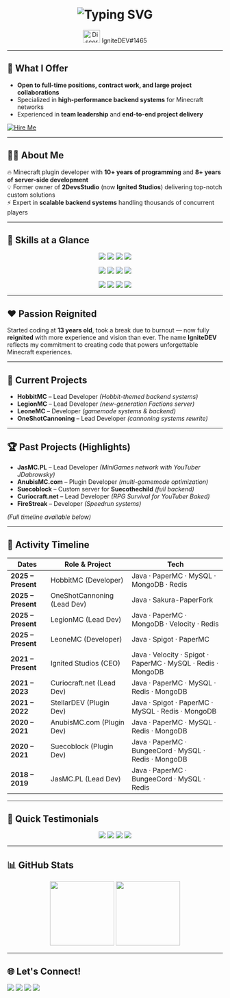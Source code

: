 <!-- Hero Section -->
<h1 align="center">
  <img src="https://readme-typing-svg.demolab.com?font=Fira+Code&weight=500&size=28&pause=1000&color=F78B3D&center=true&vCenter=true&width=850&lines=Hi+%F0%9F%91%8B%2C+I'm+Mateusz+Jasi%C5%84ski;aka+IgniteDEV;Minecraft+Plugin+Architect+%26+Backend+Developer;10%2B+Years+of+Programming+Experience;8%2B+Years+of+Minecraft+Development" alt="Typing SVG" />
</h1>

<p align="center">
  <img src="https://raw.githubusercontent.com/rahuldkjain/github-profile-readme-generator/master/src/images/icons/Social/discord.svg" alt="Discord" height="30" width="40" />
  IgniteDEV#1465
</p>

---

## 🤝 What I Offer
- **Open to full-time positions, contract work, and large project collaborations**  
- Specialized in **high-performance backend systems** for Minecraft networks  
- Experienced in **team leadership** and **end-to-end project delivery**  

[![Hire Me](https://img.shields.io/badge/Email-ignitedevcontact%40gmail.com-red?style=for-the-badge&logo=gmail&logoColor=white)](mailto:ignitedevcontact@gmail.com)

---

## 👨‍💻 About Me  
🔥 Minecraft plugin developer with **10+ years of programming** and **8+ years of server-side development**  
💡 Former owner of **2DevsStudio** (now **Ignited Studios**) delivering top-notch custom solutions  
⚡ Expert in **scalable backend systems** handling thousands of concurrent players  

---

## 🧩 Skills at a Glance

<p align="center">
  <img src="https://img.shields.io/badge/Java-%23f89820.svg?style=for-the-badge&logo=openjdk&logoColor=white" />
  <img src="https://img.shields.io/badge/C%23-239120.svg?style=for-the-badge&logo=c-sharp&logoColor=white" />
  <img src="https://img.shields.io/badge/Node.js-339933?style=for-the-badge&logo=node.js&logoColor=white" />
  <img src="https://img.shields.io/badge/PHP-777BB4?style=for-the-badge&logo=php&logoColor=white" />
</p>

<p align="center">
  <img src="https://img.shields.io/badge/MySQL-4479A1?style=for-the-badge&logo=mysql&logoColor=white" />
  <img src="https://img.shields.io/badge/PostgreSQL-316192?style=for-the-badge&logo=postgresql&logoColor=white" />
  <img src="https://img.shields.io/badge/MongoDB-47A248?style=for-the-badge&logo=mongodb&logoColor=white" />
  <img src="https://img.shields.io/badge/Redis-DC382D?style=for-the-badge&logo=redis&logoColor=white" />
</p>

<p align="center">
  <img src="https://img.shields.io/badge/Spigot-ED8106?style=for-the-badge&logo=spigotmc&logoColor=white" />
  <img src="https://img.shields.io/badge/PaperMC-white?style=for-the-badge&logo=java&logoColor=black" />
  <img src="https://img.shields.io/badge/BungeeCord-blue?style=for-the-badge&logo=java&logoColor=white" />
  <img src="https://img.shields.io/badge/Velocity-black?style=for-the-badge&logo=java&logoColor=white" />
</p>

---

## ❤️ Passion Reignited
Started coding at **13 years old**, took a break due to burnout — now fully **reignited** with more experience and vision than ever. The name **IgniteDEV** reflects my commitment to creating code that powers unforgettable Minecraft experiences.

---

## 🚀 Current Projects
- **HobbitMC** – Lead Developer *(Hobbit-themed backend systems)*  
- **LegionMC** – Lead Developer *(new-generation Factions server)*  
- **LeoneMC** – Developer *(gamemode systems & backend)*  
- **OneShotCannoning** – Lead Developer *(cannoning systems rewrite)*  

---

## 🏆 Past Projects (Highlights)
- **JasMC.PL** – Lead Developer *(MiniGames network with YouTuber JDabrowsky)*  
- **AnubisMC.com** – Plugin Developer *(multi-gamemode optimization)*  
- **Suecoblock** – Custom server for **Suecothechild** *(full backend)*  
- **Curiocraft.net** – Lead Developer *(RPG Survival for YouTuber Baked)*  
- **FireStreak** – Developer *(Speedrun systems)*  

*(Full timeline available below)*

---

## 📜 Activity Timeline

| Dates | Role & Project | Tech |
|-------|---------------|------|
| **2025 – Present** | HobbitMC (Developer) | Java · PaperMC · MySQL · MongoDB · Redis |
| **2025 – Present** | OneShotCannoning (Lead Dev) | Java · Sakura-PaperFork |
| **2025 – Present** | LegionMC (Lead Dev) | Java · PaperMC · MongoDB · Velocity · Redis |
| **2025 – Present** | LeoneMC (Developer) | Java · Spigot · PaperMC |
| **2021 – Present** | Ignited Studios (CEO) | Java · Velocity · Spigot · PaperMC · MySQL · Redis · MongoDB |
| **2021 – 2023** | Curiocraft.net (Lead Dev) | Java · PaperMC · MySQL · Redis · MongoDB |
| **2021 – 2022** | StellarDEV (Plugin Dev) | Java · Spigot · PaperMC · MySQL · Redis · MongoDB |
| **2020 – 2021** | AnubisMC.com (Plugin Dev) | Java · PaperMC · MySQL · Redis · MongoDB |
| **2020 – 2021** | Suecoblock (Plugin Dev) | Java · PaperMC · BungeeCord · MySQL · Redis · MongoDB |
| **2018 – 2019** | JasMC.PL (Lead Dev) | Java · PaperMC · BungeeCord · MySQL · Redis |

---

## 💬 Quick Testimonials

<p align="center">
  <img src="https://img.shields.io/badge/Excellent%20dev-fast%20%26%20reliable-brightgreen?style=flat" />
  <img src="https://img.shields.io/badge/Huge%20vouch-friendly%20%26%20professional-blue?style=flat" />
  <img src="https://img.shields.io/badge/Grinds%20hard-very%20motivated-orange?style=flat" />
  <img src="https://img.shields.io/badge/High%20quality-fast%20delivery-yellow?style=flat" />
</p>

---

## 📊 GitHub Stats
<p align="center">
  <img src="https://github-readme-stats.vercel.app/api?username=im-ignitedev&show_icons=true&theme=radical" height="150" />
  <img src="https://github-readme-stats.vercel.app/api/top-langs/?username=im-ignitedev&layout=compact&theme=radical" height="150" />
</p>

---

## 🌐 Let's Connect!
<p>
  <a href="https://www.spigotmc.org/members/2devsstudio.596329/"><img src="https://img.shields.io/badge/SpigotMC-%2300AEEF.svg?style=for-the-badge&logo=spigotmc&logoColor=white" /></a>
  <a href="https://builtbybit.com/members/ignited-studios.289748/"><img src="https://img.shields.io/badge/BuiltByBit-%23FF6B6B.svg?style=for-the-badge&logo=github&logoColor=white" /></a>
  <a href="mailto:ignitedevcontact@gmail.com"><img src="https://img.shields.io/badge/Email-%23EA4335.svg?style=for-the-badge&logo=gmail&logoColor=white" /></a>
  <a href="https://discord.com/users/"><img src="https://img.shields.io/badge/Discord-%237289DA.svg?style=for-the-badge&logo=discord&logoColor=white" /></a>
</p>
